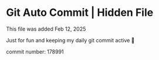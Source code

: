# Git Auto Commit | Hidden File

This file was added Feb 12, 2025

Just for fun and keeping my daily git commit active 🤪

commit number: 178991
